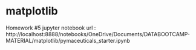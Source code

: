 # matplotlib
Homework #5
jupyter notebook url :
http://localhost:8888/notebooks/OneDrive/Documents/DATABOOTCAMP-MATERIAL/matplotlib/pymaceuticals_starter.ipynb
